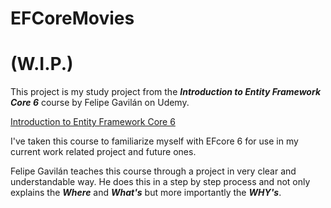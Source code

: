 # EFCoreMovies

# (W.I.P.)

This project is my study project from the ***Introduction to Entity Framework Core 6*** course by Felipe Gavilán on Udemy.

[Introduction to Entity Framework Core 6](https://www.udemy.com/course/introduction-to-entity-framework-core/)

I've taken this course to familiarize myself with EFcore 6 for use in my current work related project and future ones.

Felipe Gavilán teaches this course through a project in very clear and understandable way.
He does this in a step by step process and not only explains the ***Where*** and ***What's*** but more importantly the ***WHY's***.
